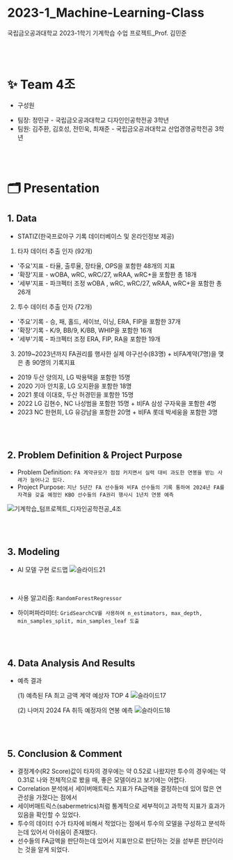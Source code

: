 # 2023-1_Machine-Learning-Class
국립금오공과대학교 2023-1학기 기계학습 수업 프로젝트_Prof. 김민준

<br/><br/>

# ✨ Team 4조
- 구성원
* 팀장: 정민규 - 국립금오공과대학교 디자인인공학전공 3학년
* 팀원: 김주환, 김호성, 전민욱, 최재준 - 국립금오공과대학교 산업경영공학전공 3학년 

<br/><br/>

# 🗂 Presentation
## 1. Data
- STATIZ(한국프로야구 기록 데이터베이스 및 온라인정보 제공)
1. 타자 데이터 추출 인자 (92개)
* '주요'지표 - 타율, 출루율, 장타율, OPS을 포함한 48개의 지표  
* '확장'지표 - wOBA, wRC, wRC/27, wRAA, wRC+을 포함한 총 18개
* '세부'지표 - 파크펙터 조정 wOBA , wRC, wRC/27, wRAA, wRC+을 포함한 총 26개

2. 투수 데이터 추출 인자 (72개)
* '주요'기록 - 승, 패, 홀드, 세이브, 이닝, ERA, FIP을 포함한 37개
* '확장'기록 - K/9, BB/9, K/BB, WHIP을 포함한 16개
* '세부'기록 - 파크펙터 조정 ERA, FIP, RA을 포함한 19개

3. 2019~2023년까지 FA권리를 행사한 실제 야구선수(83명) + 비FA계약(7명)을 맺은 총 90명의 기록지표
* 2019 두산 양의지, LG 박용택을 포함한 15명
* 2020 기아 안치홍, LG 오지환을 포함한 18명
* 2021 롯데 이대호, 두산 허경민을 포함한 15명
* 2022 LG 김현수, NC 나성범을 포함한 15명 + 비FA 삼성 구자욱을 포함한 4명
* 2023 NC 한현희, LG 유강남을 포함한 20명 + 비FA 롯데 박세웅을 포함한 3명



<br/><br/>
## 2. Problem Definition & Project Purpose
* Problem Definition: `FA 계약규모가 점점 커지면서 실력 대비 과도한 연봉을 받는 사례가 늘어나고 있다.`
* Project Purpose: `지난 5년간 FA 선수들와 비FA 선수들의 기록 통하여 2024년 FA를 자격을 갖출 예정인 KBO 선수들의 FA권리 행사시 1년치 연봉 예측`


![기계학습_텀프로젝트_디자인공학전공_4조](https://github.com/jaejunchoe/2023-1_Machine-Learning-Class/assets/157339263/da855a1e-01ec-437a-9d89-0dfacc2c1a31)


<br/><br/>
## 3. Modeling
- AI 모델 구현 로드맵
![슬라이드21](https://github.com/user-attachments/assets/2786c617-cbef-439d-9a18-04d6a26ed508)

<br/>

- 사용 알고리즘: `RandomForestRegressor`

- 하이퍼파라미터: `GridSearchCV를 사용하여 n_estimators, max_depth, min_samples_split, min_samples_leaf 도출`


<br/><br/>
## 4. Data Analysis And Results 
- 예측 결과


     (1) 예측된 FA 최고 금액 계약 예상자 TOP 4
     ![슬라이드17](https://github.com/user-attachments/assets/a6163416-a5df-4c34-ba4a-cd53b85e5435)



     (2) 나머지 2024 FA 취득 예정자의 연봉 예측 
     ![슬라이드18](https://github.com/user-attachments/assets/7c9d0e10-e224-4c65-a823-174d3663352f)



<br/><br/>
## 5. Conclusion & Comment
- 결정계수(R2 Score)값이 타자의 경우에는 약 0.52로 나왔지만 투수의 경우에는 약 0.31로 나와 전체적으로 봤을 때, 좋은 모델이라고 보기에는 어렵다.
- Correlation 분석에서 세이버매트릭스 지표가 FA금액을 결정하는데 있어 많은 연관성을 가졌다는 점에서 
- 세이버매트릭스(sabermetrics)처럼 통계적으로 세부적이고 과학적 지표가 효과가 있음을  확인할 수 있었다.
- 투수의 데이터 수가 타자에 비해서 적었다는 점에서 투수의 모델을 구성하고 분석하는데 있어서 아쉬움이 존재했다.
- 선수들의 FA금액을 판단하는데 있어서 지표만으로 판단하는 것을 섣부른 판단이라는 것을 알게 되었다.





